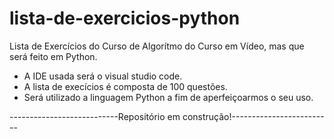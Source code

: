 # lista-de-exercicios-python
Lista de Exercícios do Curso de Algorítmo do Curso em Vídeo, mas que será feito em Python.

- A IDE usada será o visual studio code. 
- A lista de execícios é composta de 100 questões.
- Será utilizado a linguagem Python a fim de aperfeiçoarmos o seu uso.
  
---------------------------Repositório em construção!-------------------------
